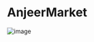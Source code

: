 # AnjeerMarket
![image](http://url/to/img.png](https://dbdiagram.io/d/AnjeerMarket-65d89abd5cd0412774a90f58)https://dbdiagram.io/d/AnjeerMarket-65d89abd5cd0412774a90f58)

